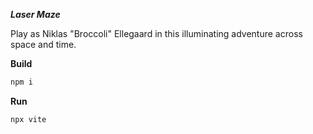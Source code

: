 ***Laser Maze***

Play as Niklas "Broccoli" Ellegaard in this illuminating adventure across space and time.

**Build**

```bash
npm i
```

**Run**

```bash
npx vite
```
